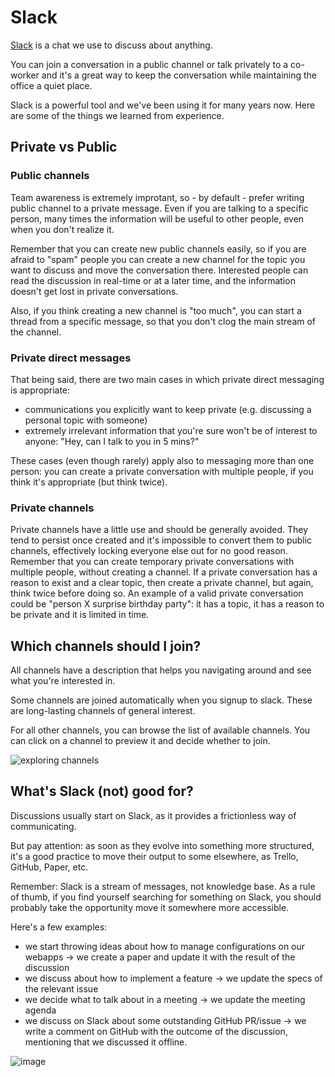 # Slack

[Slack](https://slack.com/) is a chat we use to discuss about anything.

You can join a conversation in a public channel or talk privately to a co-worker and it's a great way to keep the conversation while maintaining the office a quiet place.

Slack is a powerful tool and we've been using it for many years now. Here are some of the things we learned from experience.

## Private vs Public

### Public channels
Team awareness is extremely improtant, so - by default - prefer writing public channel to a private message.
Even if you are talking to a specific person, many times the information will be useful to other people, even when you don't realize it.

Remember that you can create new public channels easily, so if you are afraid to "spam" people you can create a new channel for the topic you want to discuss and move the conversation there.
Interested people can read the discussion in real-time or at a later time, and the information doesn't get lost in private conversations.

Also, if you think creating a new channel is "too much", you can start a thread from a specific message, so that you don't clog the main stream of the channel.

### Private direct messages
That being said, there are two main cases in which private direct messaging is appropriate:
- communications you explicitly want to keep private (e.g. discussing a personal topic with someone)
- extremely irrelevant information that you're sure won't be of interest to anyone: "Hey, can I talk to you in 5 mins?"

These cases (even though rarely) apply also to messaging more than one person: you can create a private conversation with multiple people, if you think it's appropriate (but think twice).

### Private channels
Private channels have a little use and should be generally avoided. They tend to persist once created and it's impossible to convert them to public channels, effectively locking everyone else out for no good reason.
Remember that you can create temporary private conversations with multiple people, without creating a channel.
If a private conversation has a reason to exist and a clear topic, then create a private channel, but again, think twice before doing so.
An example of a valid private conversation could be "person X surprise birthday party": it has a topic, it has a reason to be private and it is limited in time.

## Which channels should I join?
All channels have a description that helps you navigating around and see what you're interested in. 

Some channels are joined automatically when you signup to slack. These are long-lasting channels of general interest.

For all other channels, you can browse the list of available channels. You can click on a channel to preview it and decide whether to join.

![exploring channels](http://g.recordit.co/W1IpL2JCe2.gif)

## What's Slack (not) good for?
Discussions usually start on Slack, as it provides a frictionless way of communicating.

But pay attention: as soon as they evolve into something more structured, it's a good practice to move their output to some elsewhere, as Trello, GitHub, Paper, etc. 

Remember: Slack is a stream of messages, not knowledge base. As a rule of thumb, if you find yourself searching for something on Slack, you should probably take the opportunity move it somewhere more accessible.

Here's a few examples:

- we start throwing ideas about how to manage configurations on our webapps &rarr; we create a paper and update it with the result of the discussion
- we discuss about how to implement a feature &rarr; we update the specs of the relevant issue
- we decide what to talk about in a meeting &rarr; we update the meeting agenda
- we discuss on Slack about some outstanding GitHub PR/issue &rarr; we write a comment on GitHub with the outcome of the discussion, mentioning that we discussed it offline.

![image](https://cloud.githubusercontent.com/assets/691940/23167882/7231dde8-f846-11e6-8de6-190b77152e8f.png)

